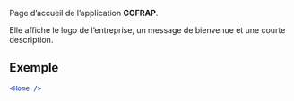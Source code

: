 Page d’accueil de l’application **COFRAP**.

Elle affiche le logo de l’entreprise, un message de bienvenue et une courte description.

## Exemple

```jsx
<Home />
